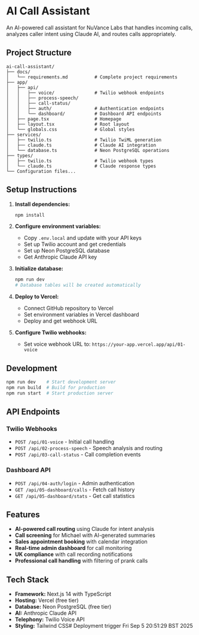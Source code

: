 # AI Call Assistant

An AI-powered call assistant for NuVance Labs that handles incoming calls, analyzes caller intent using Claude AI, and routes calls appropriately.

## Project Structure

```
ai-call-assistant/
├── docs/
│   └── requirements.md          # Complete project requirements
├── app/
│   ├── api/
│   │   ├── voice/               # Twilio webhook endpoints
│   │   ├── process-speech/      
│   │   ├── call-status/         
│   │   ├── auth/                # Authentication endpoints
│   │   └── dashboard/           # Dashboard API endpoints
│   ├── page.tsx                 # Homepage
│   ├── layout.tsx               # Root layout
│   └── globals.css              # Global styles
├── services/
│   ├── twilio.ts                # Twilio TwiML generation
│   ├── claude.ts                # Claude AI integration
│   └── database.ts              # Neon PostgreSQL operations
├── types/
│   ├── twilio.ts                # Twilio webhook types
│   └── claude.ts                # Claude response types
└── Configuration files...
```

## Setup Instructions

1. **Install dependencies:**
   ```bash
   npm install
   ```

2. **Configure environment variables:**
   - Copy `.env.local` and update with your API keys
   - Set up Twilio account and get credentials
   - Set up Neon PostgreSQL database
   - Get Anthropic Claude API key

3. **Initialize database:**
   ```bash
   npm run dev
   # Database tables will be created automatically
   ```

4. **Deploy to Vercel:**
   - Connect GitHub repository to Vercel
   - Set environment variables in Vercel dashboard
   - Deploy and get webhook URL

5. **Configure Twilio webhooks:**
   - Set voice webhook URL to: `https://your-app.vercel.app/api/01-voice`

## Development

```bash
npm run dev    # Start development server
npm run build  # Build for production
npm run start  # Start production server
```

## API Endpoints

### Twilio Webhooks
- `POST /api/01-voice` - Initial call handling
- `POST /api/02-process-speech` - Speech analysis and routing
- `POST /api/03-call-status` - Call completion events

### Dashboard API
- `POST /api/04-auth/login` - Admin authentication
- `GET /api/05-dashboard/calls` - Fetch call history
- `GET /api/05-dashboard/stats` - Get call statistics

## Features

- **AI-powered call routing** using Claude for intent analysis
- **Call screening** for Michael with AI-generated summaries
- **Sales appointment booking** with calendar integration
- **Real-time admin dashboard** for call monitoring
- **UK compliance** with call recording notifications
- **Professional call handling** with filtering of prank calls

## Tech Stack

- **Framework:** Next.js 14 with TypeScript
- **Hosting:** Vercel (free tier)
- **Database:** Neon PostgreSQL (free tier)
- **AI:** Anthropic Claude API
- **Telephony:** Twilio Voice API
- **Styling:** Tailwind CSS# Deployment trigger Fri Sep  5 20:51:29 BST 2025
